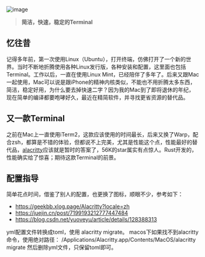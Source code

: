![image](https://github.com/user-attachments/assets/2d792155-617e-4c79-9cef-298d8b91714e)

> **简洁，快速，稳定的Terminal**

## 忆往昔

记得多年前，第一次使用Linux（Ubuntu），打开终端，仿佛打开了一个新的世界。当时不断地折腾使用各种Linux发行版，各种安装和配置，这里面也包括Terminal。工作以后，一直在使用Linux Mint，已经陪伴了多年了。后来又跟Mac一起使用，Mac可以说是跟iPhone的精神内核类似，不能也不用折腾太多东西，简洁，稳定好用，为什么要去掉快速二字？因为我的Mac到了即将退休的年纪，现在简单的编译都要咆哮好久，最近在精简软件，并寻找更省资源的替代品。

## 又一款Terminal
之前在Mac上一直使用iTerm2，这款应该使用的时间最长，后来又换了Warp，配合zsh，都算是不错的体验，但都说不上完美，尤其是性能这个点，性能最好的替代品，[alacritty](https://github.com/alacritty/alacritty)应该就是暂时的答案了，56K的star属实有点惊人。Rust开发的，性能确实给了惊喜；期待这款Terminal的前景。

## 配置指导
简单花点时间，借鉴了别人的配置，也更换了图标，顺眼不少，参考如下：

- https://geekbb.xlog.page/Alacritty?locale=zh
- https://juejin.cn/post/7199193212777447484
- https://blog.csdn.net/yuoveyu/article/details/128388313

yml配置文件转换成toml，使用 alacritty migrate。
macos下如果找不到alacritty 命令，使用绝对路径：
/Applications/Alacritty.app/Contents/MacOS/alacritty migrate
然后删除yml文件，只保留toml即可。